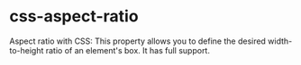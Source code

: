 # css-aspect-ratio

Aspect ratio with CSS: This property allows you to define the desired width-to-height ratio of an element's box. It has full support.
